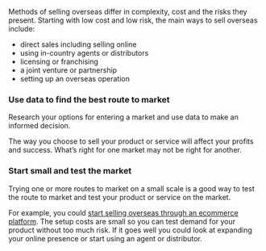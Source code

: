 Methods of selling overseas differ in complexity, cost and the risks they present. Starting with low cost and low risk, the main ways to sell overseas include:

- direct sales including selling online
- using in-country agents or distributors
- licensing or franchising
- a joint venture or partnership
- setting up an overseas operation

### Use data to find the best route to market

Research your options for entering a market and use data to make an informed decision. 

The way you choose to sell your product or service will affect your profits and success. What&rsquo;s right for one market may not be right for another.

### Start small and test the market

Trying one or more routes to market on a small scale is a good way to test the route to market and test your product or service on the market.

For example, you could [start selling overseas through an ecommerce platform](https://selling-online-overseas.export.great.gov.uk/ "Selling online overseas"). The setup costs are small so you can test demand for your product without too much risk. If it goes well you could look at expanding your online presence or start using an agent or distributor.
